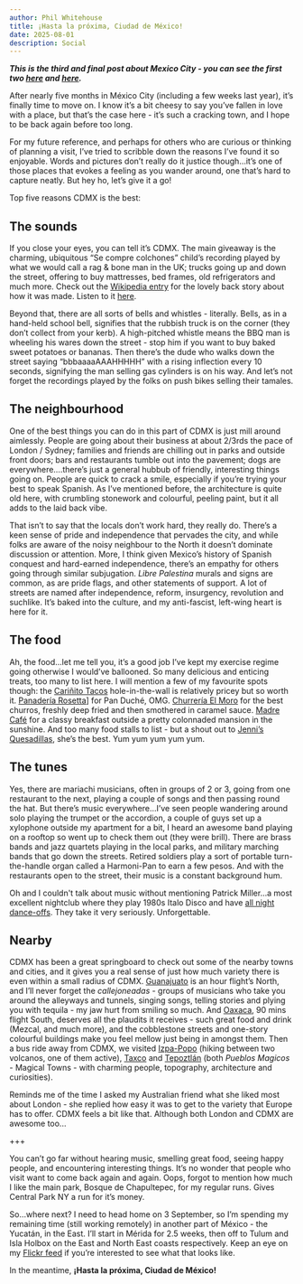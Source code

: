 ```yaml
---
author: Phil Whitehouse
title: ¡Hasta la próxima, Ciudad de México!
date: 2025-08-01
description: Social
---
```

***This is the third and final post about Mexico City - you can see the first two [here](/posts/cdmxpt1/) and [here](/posts/cdmxpt2/).***

After nearly five months in México City (including a few weeks last year), it’s finally time to move on. I know it’s a bit cheesy to say you’ve fallen in love with a place, but that’s the case here - it’s such a cracking town, and I hope to be back again before too long.

For my future reference, and perhaps for others who are curious or thinking of planning a visit, I’ve tried to scribble down the reasons I’ve found it so enjoyable. Words and pictures don’t really do it justice though...it’s one of those places that evokes a feeling as you wander around, one that’s hard to capture neatly. But hey ho, let’s give it a go!

Top five reasons CDMX is the best:

## The sounds
If you close your eyes, you can tell it’s CDMX. The main giveaway is the charming, ubiquitous “Se compre colchones” child’s recording played by what we would call a rag & bone man in the UK; trucks going up and down the street, offering to buy mattresses, bed frames, old refrigerators and much more. Check out the [Wikipedia entry](https://en.wikipedia.org/wiki/Se_compran_colchones) for the lovely back story about how it was made. Listen to it [here](https://tuna.voicemod.net/sound/019fb093-004d-4ffc-907f-56e68fb1e199).

Beyond that, there are all sorts of bells and whistles - literally. Bells, as in a hand-held school bell, signifies that the rubbish truck is on the corner (they don’t collect from your kerb). A high-pitched whistle means the BBQ man is wheeling his wares down the street - stop him if you want to buy baked sweet potatoes or bananas. Then there’s the dude who walks down the street saying “bbbaaaaAAAHHHHH” with a rising inflection every 10 seconds, signifying the man selling gas cylinders is on his way. And let’s not forget the recordings played by the folks on push bikes selling their tamales.

## The neighbourhood
One of the best things you can do in this part of CDMX is just mill around aimlessly. People are going about their business at about 2/3rds the pace of London / Sydney; families and friends are chilling out in parks and outside front doors; bars and restaurants tumble out into the pavement; dogs are everywhere….there’s just a general hubbub of friendly, interesting things going on. People are quick to crack a smile, especially if you’re trying your best to speak Spanish. As I’ve mentioned before, the architecture is quite old here, with crumbling stonework and colourful, peeling paint, but it all adds to the laid back vibe.

That isn’t to say that the locals don’t work hard, they really do. There’s a keen sense of pride and independence that pervades the city, and while folks are aware of the noisy neighbour to the North it doesn’t dominate discussion or attention. More, I think given Mexico’s history of Spanish conquest and hard-earned independence, there’s an empathy for others going through similar subjugation. *Libre Palestina* murals and signs are common, as are pride flags, and other statements of support. A lot of streets are named after independence, reform, insurgency, revolution and suchlike. It’s baked into the culture, and my anti-fascist, left-wing heart is here for it.

## The food
Ah, the food…let me tell you, it’s a good job I’ve kept my exercise regime going otherwise I would’ve ballooned. So many delicious and enticing treats, too many to list here. I will mention a few of my favourite spots though: the [Cariñito Tacos](https://maps.app.goo.gl/eKn7pAn35BYsWydL8) hole-in-the-wall is relatively pricey but so worth it. [Panadería Rosetta](https://maps.app.goo.gl/yyGWZTv2sNhoymhu8)] for Pan Duché, OMG. [Churrería El Moro](https://maps.app.goo.gl/Z8JUgaid85v6aAe88) for the best churros, freshly deep fried and then smothered in caramel sauce. [Madre Café](https://maps.app.goo.gl/L1XpoaEK9H843Z3p9) for a classy breakfast outside a pretty colonnaded mansion in the sunshine. And too many food stalls to list - but a shout out to [Jenni’s Quesadillas](https://maps.app.goo.gl/agGVWubXKBdb55aTA), she’s the best. Yum yum yum yum yum.

## The tunes
Yes, there are mariachi musicians, often in groups of 2 or 3, going from one restaurant to the next, playing a couple of songs and then passing round the hat. But there’s music everywhere…I’ve seen people wandering around solo playing the trumpet or the accordion, a couple of guys set up a xylophone outside my apartment for a bit, I heard an awesome band playing on a rooftop so went up to check them out (they were brill). There are brass bands and jazz quartets playing in the local parks, and military marching bands that go down the streets. Retired soldiers play a sort of portable turn-the-handle organ called a Harmoni-Pan to earn a few pesos. And with the restaurants open to the street, their music is a constant background hum.

Oh and I couldn't talk about music without mentioning Patrick Miller...a most excellent nightclub where they play 1980s Italo Disco and have [all night dance-offs](https://www.flickr.com/photos/philliecasablanca/54542519664/in/datetaken/). They take it very seriously. Unforgettable.

## Nearby
CDMX has been a great springboard to check out some of the nearby towns and cities, and it gives you a real sense of just how much variety there is even within a small radius of CDMX. [Guanajuato](https://www.flickr.com/photos/philliecasablanca/albums/72177720326581369/) is an hour flight’s North, and I’ll never forget the *callejoneadas* - groups of musicians who take you around the alleyways and tunnels, singing songs, telling stories and plying you with tequila - my jaw hurt from smiling so much. And [Oaxaca](https://www.flickr.com/photos/philliecasablanca/albums/72177720326977426/), 90 mins flight South, deserves all the plaudits it receives - such great food and drink (Mezcal, and much more), and the cobblestone streets and one-story colourful buildings make you feel mellow just being in amongst them. Then a bus ride away from CDMX, we visited [Izpa-Popo](https://www.flickr.com/photos/philliecasablanca/albums/72177720326695477/) (hiking between two volcanos, one of them active), [Taxco](https://www.flickr.com/photos/philliecasablanca/albums/72177720326027036) and [Tepoztlán](https://www.flickr.com/photos/philliecasablanca/albums/72177720327195890) (both *Pueblos Magicos* - Magical Towns - with charming people, topography, architecture and curiosities).

Reminds me of the time I asked my Australian friend what she liked most about London - she replied how easy it was to get to the variety that Europe has to offer. CDMX feels a bit like that. Although both London and CDMX are awesome too...

+++

You can’t go far without hearing music, smelling great food, seeing happy people, and encountering interesting things. It’s no wonder that people who visit want to come back again and again. Oops, forgot to mention how much I like the main park, Bosque de Chapultepec, for my regular runs. Gives Central Park NY a run for it’s money.

So…where next? I need to head home on 3 September, so I’m spending my remaining time (still working remotely) in another part of México - the Yucatán, in the East. I’ll start in Mérida for 2.5 weeks, then off to Tulum and Isla Holbox on the East and North East coasts respectively. Keep an eye on my [Flickr feed](https://www.flickr.com/photos/philliecasablanca/) if you’re interested to see what that looks like.

In the meantime, **¡Hasta la próxima, Ciudad de México!**
